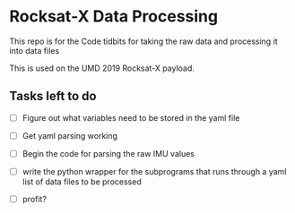 # Rocksat-X Data Processing
This repo is for the Code tidbits for taking the raw data and processing it into data files

This is used on the UMD 2019 Rocksat-X payload.

## Tasks left to do
 - [ ] Figure out what variables need to be stored in the yaml file
 - [ ] Get yaml parsing working
 - [ ] Begin the code for parsing the raw IMU values
 - [ ] write the python wrapper for the subprograms that runs through a yaml list of data files to be processed
 - [ ] profit?

